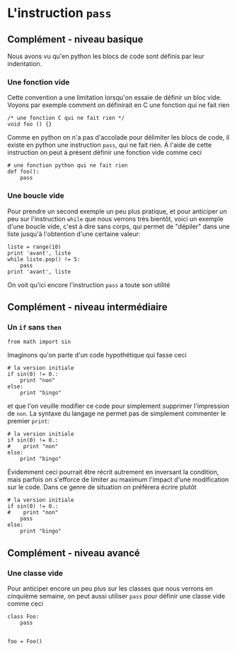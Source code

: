 
# L'instruction `pass`

## Complément - niveau basique

Nous avons vu qu'en python les blocs de code sont définis par leur indentation.

### Une fonction vide

Cette convention a une limitation lorsqu'on essaie de définir un bloc vide.
Voyons par exemple comment on définirait en C une fonction qui ne fait rien

    /* une fonction C qui ne fait rien */
    void foo () {}

Comme en python on n'a pas d'accolade pour délimiter les blocs de code, il
existe en python une instruction `pass`, qui ne fait rien. À l'aide de cette
instruction on peut à présent définir une fonction vide comme ceci


    # une fonction python qui ne fait rien
    def foo():
        pass

### Une boucle vide

Pour prendre un second exemple un peu plus pratique, et pour anticiper un peu
sur l'instruction `while` que nous verrons très bientôt, voici un exemple d'une
boucle vide, c'est à dire sans corps, qui permet de "dépiler" dans une liste
jusqu'à l'obtention d'une certaine valeur:


    liste = range(10)
    print 'avant', liste
    while liste.pop() != 5:
        pass
    print 'avant', liste

On voit qu'ici encore l'instruction `pass` a toute son utilité

## Complément - niveau intermédiaire

### Un `if` sans `then`


    from math import sin

Imaginons qu'on parte d'un code hypothétique qui fasse ceci


    # la version initiale
    if sin(0) != 0.:
        print "non"
    else:
        print "bingo"

et que l'on veuille modifier ce code pour simplement supprimer l'impression de
`non`. La syntaxe du langage ne permet pas de simplement commenter le premier
`print`:


    # la version initiale
    if sin(0) != 0.:
    #    print "non"
    else:
        print "bingo"

Évidemment ceci pourrait être récrit autrement en inversant la condition, mais
parfois on s'efforce de limiter au maximum l'impact d'une modification sur le
code. Dans ce genre de situation on préférera écrire plutôt


    # la version initiale
    if sin(0) != 0.:
    #    print "non"
        pass
    else:
        print "bingo"

## Complément - niveau avancé

### Une classe vide

Pour anticiper encore un peu plus sur les classes que nous verrons en cinquième
semaine, on peut aussi utiliser `pass` pour définir une classe vide comme ceci


    class Foo:
        pass


    foo = Foo()
